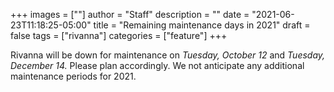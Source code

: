 +++
images = [""]
author = "Staff"
description = ""
date = "2021-06-23T11:18:25-05:00"
title = "Remaining maintenance days in 2021"
draft = false
tags = ["rivanna"]
categories = ["feature"]
+++

Rivanna will be down for maintenance on *Tuesday, October 12* and *Tuesday, December 14.* Please plan accordingly. We not anticipate any additional maintenance periods for 2021.

